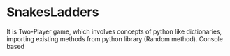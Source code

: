 # SnakesLadders

It is Two-Player game, which involves concepts of python like dictionaries, importing existing methods from python library (Random method). Console based
